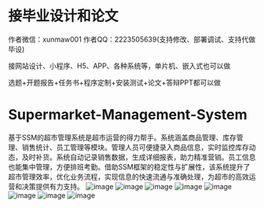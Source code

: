 # 接毕业设计和论文
作者微信：xunmaw001  作者QQ：2223505639(支持修改、部署调试、支持代做毕设)

接网站设计、小程序、H5、APP、各种系统等，单片机、嵌入式也可以做

选题+开题报告+任务书+程序定制+安装测试+论文+答辩PPT都可以做
# Supermarket-Management-System
基于SSM的超市管理系统是超市运营的得力帮手。系统涵盖商品管理、库存管理、销售统计、员工管理等模块。管理人员可便捷录入商品信息，实时监控库存动态，及时补货。系统自动记录销售数据，生成详细报表，助力精准营销。员工信息也能集中管理，方便排班考勤。借助SSM框架的稳定性与扩展性，该系统提升了超市管理效率，优化业务流程，实现信息的快速流通与准确处理，为超市的高效运营和决策提供有力支持。
![image](https://github.com/user-attachments/assets/7b6d16a4-e1c4-40aa-9675-a558646d4b07)
![image](https://github.com/user-attachments/assets/711be78d-0a78-4a2f-9313-1ae9e72ea8d2)
![image](https://github.com/user-attachments/assets/f6e16410-6f94-4e6e-99b0-0bb51fea3ac6)
![image](https://github.com/user-attachments/assets/de4c77b4-bc2c-402e-bff7-20c2d230ce44)
![image](https://github.com/user-attachments/assets/7a49bf45-4885-47f0-9826-93177c4042d0)
![image](https://github.com/user-attachments/assets/352b986b-1450-482c-baeb-42e497e9953c)
![image](https://github.com/user-attachments/assets/afd2ff91-af70-44e9-947b-0f20f233dcc6)
![image](https://github.com/user-attachments/assets/13723448-40de-4521-846e-77a248681101)

